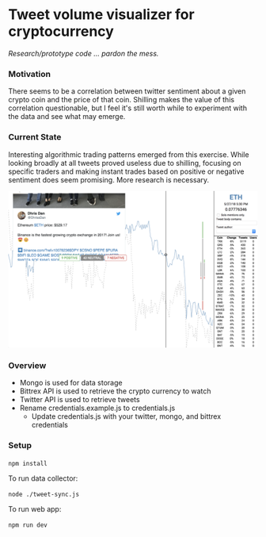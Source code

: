 # Tweet volume visualizer for cryptocurrency

*Research/prototype code ... pardon the mess.*

### Motivation
There seems to be a correlation between twitter sentiment about a given crypto coin and the price of that coin. Shilling makes the value of this correlation questionable, but I feel it's still worth while to experiment with the data and see what may emerge.

### Current State
Interesting algorithmic trading patterns emerged from this exercise. While looking broadly at all tweets proved useless due to shilling, focusing on specific traders and making instant trades based on positive or negative sentiment does seem promising. More research is necessary.  

![Crypto Timeline Screenshot](https://github.com/iskornienko/crypto-timeline-twitter/blob/master/sample-image.png?raw=true)

### Overview
* Mongo is used for data storage
* Bittrex API is used to retrieve the crypto currency to watch
* Twitter API is used to retrieve tweets 
* Rename credentials.example.js to credentials.js
  * Update credentials.js with your twitter, mongo, and bittrex credentials

### Setup
`npm install`

To run data collector:

`node ./tweet-sync.js`

To run web app:

`npm run dev`
